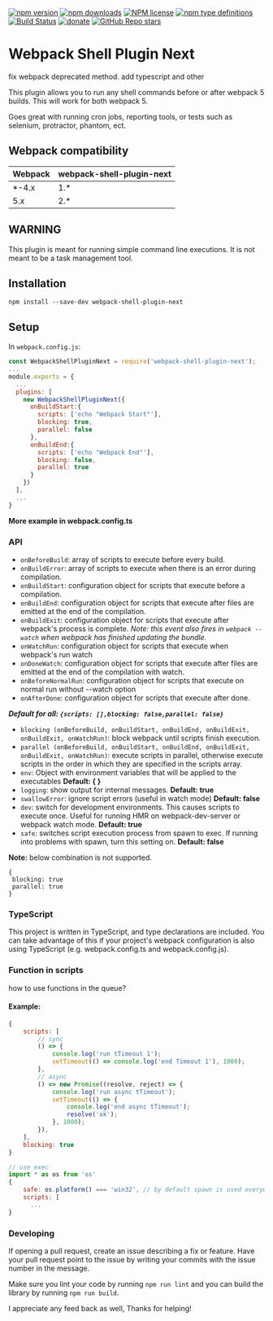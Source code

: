 [![npm version](https://badge.fury.io/js/webpack-shell-plugin-next.svg)](https://badge.fury.io/js/webpack-shell-plugin-next)
[![npm downloads](https://img.shields.io/npm/dw/webpack-shell-plugin-next)](https://badge.fury.io/js/webpack-shell-plugin-next)
[![NPM license](https://img.shields.io/npm/l/webpack-shell-plugin-next)](https://github.com/s00d/webpack-shell-plugin-next/blob/master/LICENSE)
[![npm type definitions](https://img.shields.io/npm/types/webpack-shell-plugin-next)](https://github.com/s00d/webpack-shell-plugin-next)
[![Build Status](https://travis-ci.org/s00d/webpack-shell-plugin-next.svg?branch=master)](https://travis-ci.org/s00d/webpack-shell-plugin-next)
[![donate](https://www.paypalobjects.com/en_US/i/btn/btn_donate_SM.gif)](https://www.paypal.me/s00d)
[![GitHub Repo stars](https://img.shields.io/github/stars/s00d/webpack-shell-plugin-next?style=social)](https://github.com/s00d/webpack-shell-plugin-next)
# Webpack Shell Plugin Next

fix webpack deprecated method. add typescript and other

This plugin allows you to run any shell commands before or after webpack 5 builds. This will work for both webpack 5.

Goes great with running cron jobs, reporting tools, or tests such as selenium, protractor, phantom, ect.

## Webpack compatibility

 Webpack      | webpack-shell-plugin-next
:-------------|:----------
 *-4.x        | 1.*
 5.x          | 2.*
 
## WARNING

This plugin is meant for running simple command line executions. It is not meant to be a task management tool.

## Installation

`npm install --save-dev webpack-shell-plugin-next`

## Setup
In `webpack.config.js`:

```js
const WebpackShellPluginNext = require('webpack-shell-plugin-next');
...
module.exports = {
  ...
  plugins: [
    new WebpackShellPluginNext({
      onBuildStart:{
        scripts: ['echo "Webpack Start"'],
        blocking: true,
        parallel: false
      }, 
      onBuildEnd:{
        scripts: ['echo "Webpack End"'],
        blocking: false,
        parallel: true
      }
    })
  ],
  ...
}
```
**More example in webpack.config.ts**

### API
* `onBeforeBuild`: array of scripts to execute before every build. 
* `onBuildError`: array of scripts to execute when there is an error during compilation.
* `onBuildStart`: configuration object for scripts that execute before a compilation. 
* `onBuildEnd`: configuration object for scripts that execute after files are emitted at the end of the compilation. 
* `onBuildExit`: configuration object for scripts that execute after webpack's process is complete. *Note: this event also fires in `webpack --watch` when webpack has finished updating the bundle.*
* `onWatchRun`: configuration object for scripts that execute when webpack's run watch
* `onDoneWatch`: configuration object for scripts that execute after files are emitted at the end of the compilation with watch. 
* `onBeforeNormalRun`: configuration object for scripts that execute on normal run without --watch option
* `onAfterDone`: configuration object for scripts that execute after done. 

***Default for all: ```{scripts: [],blocking: false,parallel: false}```***

* `blocking (onBeforeBuild, onBuildStart, onBuildEnd, onBuildExit, onBuildExit, onWatchRun)`: block webpack until scripts finish execution.
* `parallel (onBeforeBuild, onBuildStart, onBuildEnd, onBuildExit, onBuildExit, onWatchRun)`: execute scripts in parallel, otherwise execute scripts in the order in which they are specified in the scripts array.
* `env`: Object with environment variables that will be applied to the executables **Default: { }**
* `logging`:  show output for internal messages.  **Default: true**
* `swallowError`: ignore script errors (useful in watch mode) **Default: false**
* `dev`: switch for development environments. This causes scripts to execute once. Useful for running HMR on webpack-dev-server or webpack watch mode. **Default: true**
* `safe`: switches script execution process from spawn to exec. If running into problems with spawn, turn this setting on. **Default: false**

**Note:** below combination is not supported.
 ```
{
  blocking: true
  parallel: true
} 
 ```

### TypeScript

This project is written in TypeScript, and type declarations are included. You can take advantage of this if your project's webpack configuration is also using TypeScript (e.g. webpack.config.ts and webpack.config.js).

### Function in scripts 

how to use functions in the queue?

#### Example:
```js
{
    scripts: [
        // sync
        () => {
            console.log('run tTimeout 1');
            setTimeout(() => console.log('end Timeout 1'), 1000);
        },
        // async
        () => new Promise((resolve, reject) => {
            console.log('run async tTimeout');
            setTimeout(() => {
                console.log('end async tTimeout');
                resolve('ok');
            }, 1000);
        }),
    ],
    blocking: true
}
```

```js
// use exec
import * as os from 'os'
{
    safe: os.platform() === 'win32', // by default spawn is used everywhere. If you have problems try using safe: true
    scripts: [
      ...
}
```

### Developing

If opening a pull request, create an issue describing a fix or feature. Have your pull request point to the issue by writing your commits with the issue number in the message.

Make sure you lint your code by running `npm run lint` and you can build the library by running `npm run build`.

I appreciate any feed back as well, Thanks for helping!
